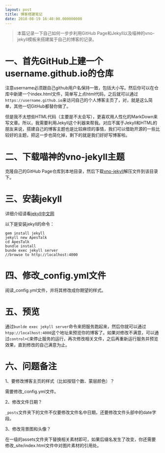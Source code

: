 ```yaml
---
layout: post
title: 博客搭建笔记
date: 2018-08-19 16:40:00.000000000
---
```


> 本篇记录一下自己如何一步步利用GitHub Page和Jekyll以及喵神的vno-jekyll模板来搭建属于自己的博客的记录。

# 一、首先GitHub上建一个username.github.io的仓库

注意username必须跟自己github用户名保持一致，包括大小写。然后你可以在仓库中新建一个index.html文件，简单写上点html代码，之后就可以通过``https://username.github.io``来访问自己的个人博客主页了，对，就是这么简单，其他一切GitHub都替你做了。

但是我不太想些HTML代码（主要是不太会写），更喜欢用人性化的MarkDown来写文章。所以，我需要利用Jekyll这个利器来帮我。对应不属于Jekyll和HTML的朋友来说，搭建自己的博客主题也是比较麻烦的事情，我们可以借助开源的一些比较好的主题，把这一步也简化掉，剩下的就是我们好好写博客啦。

# 二、下载喵神的vno-jekyll主题

克隆自己的GitHub Page仓库到本地目录，然后下载[vno-jekyll](https://github.com/onevcat/vno-jekyll)解压文件到该目录下。

# 三、安装jekyll

详细介绍请看[jekyll中文网](http://jekyllcn.com/)

以下是安装jekyll的命令：

```
gem install jekyll
jekyll new ApesTalk
cd ApesTalk
bundle install
bunde exec jekyll server
//browse to http://localhost:4000
```

# 四、修改_config.yml文件

阅读_config.yml文件，并将其修改成你期望的样式。

# 五、预览

通过``bunlde exec jekyll server``命令来把服务跑起来，然后你就可以通过``htpp://localhost:4000``这个地址来预览你的博客了。如果对修改不满意，可以通过``control+C``来停止服务的运行，再次修改相关文件，之后再重新运行服务并预览效果，直到修改的自己满意为止。


# 六、问题备注

1、要修改博客主页的样式（比如按钮个数、蒙层颜色）？

需要修改_config.yml文件。

2、修改文件日期？

``_posts``文件夹下的文件不仅要修改文件名中日期，还要修改文件头部中的date字段。


3、修改背景图和头像？

在一级的assets文件夹下替换相关素材即可，如果后缀名发生了改变，你还需要修改_site/index.html文件中对图片素材的引用处。


